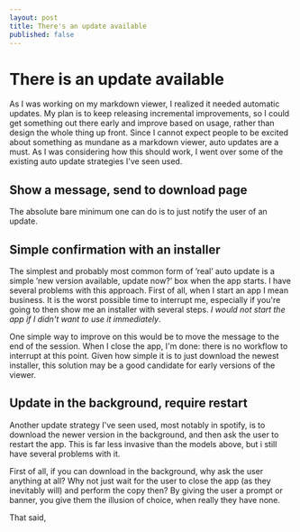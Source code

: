 ```yaml
---
layout: post
title: There's an update available
published: false
---
```


# There is an update available
As I was working on my markdown viewer, I realized it needed automatic updates. My plan is to keep releasing incremental improvements, so I could get something out there early and improve based on usage, rather than design the whole thing up front. Since I cannot expect people to be excited about something as mundane as a markdown viewer, auto updates are a must. 
As I was considering how this should work, I went over some of the existing auto update strategies I've seen used. 

## Show a message, send to download page
The absolute bare minimum one can do is to just notify the user of an update. 

## Simple confirmation with an installer
The simplest and probably most common form of ’real’ auto update is a simple ’new version available, update now?’ box when the app starts. I have several problems with this approach. First of all, when I start an app I mean business. It is the worst possible time to interrupt me, especially if you're going to then show me an installer with several steps. *I would not start the app if I didn't want to use it immediately*. 

One simple way to improve on this would be to move the message to the end of the session. When I close the app, I'm done: there is no workflow to interrupt at this point. Given how simple it is to just download the newest installer, this solution may be a good candidate for early versions of the viewer. 

## Update in the background, require restart
Another update strategy I've seen used, most notably in spotify, is to download the newer version in the background, and then ask the user to restart the app. This is far less invasive than the models above, but i still have several problems with it. 

First of all, if you can download in the background, why ask the user anything at all? Why not just wait for the user to close the app (as they inevitably will) and perform the copy then? By giving the user a prompt or banner, you give them the illusion of choice, when really they have none. 

That said, 

